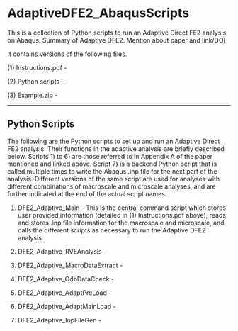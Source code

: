 # AdaptiveDFE2_AbaqusScripts

This is a collection of Python scripts to run an Adaptive Direct FE2 analysis on Abaqus. Summary of Adaptive DFE2. Mention about paper and link/DOI

It contains versions of the following files. 

(1) Instructions.pdf - 

(2) Python scripts - 

(3) Example.zip - 

--------------
Python Scripts
--------------
The following are the Python scripts to set up and run an Adaptive Direct FE2 analysis. 
Their functions in the adaptive analysis are briefly described below. 
Scripts 1) to 6) are those referred to in Appendix A of the paper mentioned and linked above. 
Script 7) is a backend Python script that is called multiple times to write the Abaqus .inp file for the next part of the analysis.
Different versions of the same script are used for analyses with different combinations of macroscale and microscale analyses, and are further indicated at the end of the actual script names. 

1) DFE2_Adaptive_Main - This is the central command script which stores user provided information (detailed in (1) Instructions.pdf above), reads and stores .inp file information for the macroscale and microscale, and calls the different scripts as necessary to run the Adaptive DFE2 analysis. 

2) DFE2_Adaptive_RVEAnalysis - 

3) DFE2_Adaptive_MacroDataExtract - 

4) DFE2_Adaptive_OdbDataCheck - 

5) DFE2_Adaptive_AdaptPreLoad - 

6) DFE2_Adaptive_AdaptMainLoad - 

7) DFE2_Adaptive_InpFileGen - 
